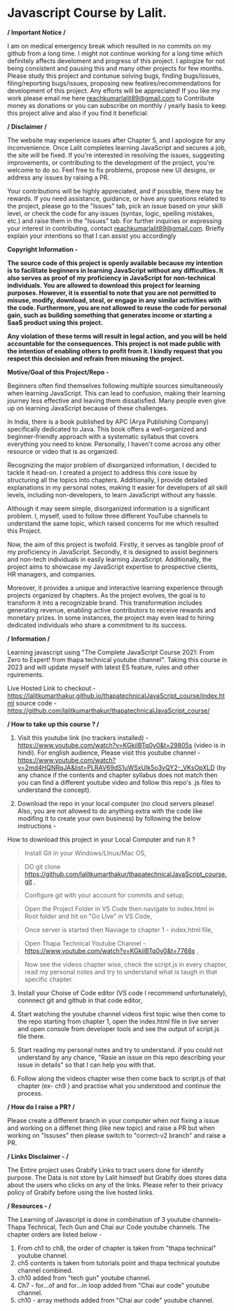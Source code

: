 # Javascript Course by Lalit.

**/ Important Notice /**


I am on medical emergency break which resulted in no commits on my github from a long time. I might not continue working for a long time which definitely affects develoment and progress of this
 project. I aplogize for not being consistent and pausing this and many other projects for few months. Please study this project and contunue solving bugs, finding bugs/issues, filing/reporting bugs/issues, proposing new featires/recommendations for development of this project. Any efforts will be appreciated! If you like my work please email me here reachkumarlalit89@gmail.com to Contribute money as donations or you can subscribe on monthly / yearly basis to keep this project alive and also if you find it beneficial.

**/ Disclaimer /**

The website may experience issues after Chapter 5, and I apologize for any inconvenience. Once Lalit completes learning JavaScript and secures a job, the site will be fixed. If you're interested in resolving the issues, suggesting improvements, or contributing to the development of the project, you're welcome to do so. Feel free to fix problems, propose new UI designs, or address any issues by raising a PR.

Your contributions will be highly appreciated, and if possible, there may be rewards. If you need assistance, guidance, or have any questions related to the project, please go to the "Issues" tab, pick an issue based on your skill level, or check the code for any issues (syntax, logic, spelling mistakes, etc.) and raise them in the "Issues" tab. For further inquiries or expressing your interest in contributing, contact reachkumarlalit89@gmail.com. Briefly explain your intentions so that I can assist you accordingly

**Copyright Information -**

**The source code of this project is openly available because my intention is to facilitate beginners in learning JavaScript without any difficulties. It also serves as proof of my proficiency in JavaScript for non-technical individuals. You are allowed to download this project for learning purposes. However, it is essential to note that you are not permitted to misuse, modify, download, steal, or engage in any similar activities with the code. Furthermore, you are not allowed to reuse the code for personal gain, such as building something that generates income or starting a SaaS product using this project.**

**Any violation of these terms will result in legal action, and you will be held accountable for the consequences. This project is not made public with the intention of enabling others to profit from it. I kindly request that you respect this decision and refrain from misusing the project.**


**Motive/Goal of this Project/Repo -**

Beginners often find themselves following multiple sources simultaneously when learning JavaScript. This can lead to confusion, making their learning journey less effective and leaving them dissatisfied. Many people even give up on learning JavaScript because of these challenges.

In India, there is a book published by APC (Arya Publishing Company) specifically dedicated to Java. This book offers a well-organized and beginner-friendly approach with a systematic syllabus that covers everything you need to know. Personally, I haven't come across any other resource or video that is as organized.

Recognizing the major problem of disorganized information, I decided to tackle it head-on. I created a project to address this core issue by structuring all the topics into chapters. Additionally, I provide detailed explanations in my personal notes, making it easier for developers of all skill levels, including non-developers, to learn JavaScript without any hassle.

Although it may seem simple, disorganized information is a significant problem. I, myself, used to follow three different YouTube channels to understand the same topic, which raised concerns for me which resulted this Project.

Now, the aim of this project is twofold. Firstly, it serves as tangible proof of my proficiency in JavaScript. Secondly, it is designed to assist beginners and non-tech individuals in easily learning JavaScript. Additionally, the project aims to showcase my JavaScript expertise to prospective clients, HR managers, and companies.

Moreover, it provides a unique and interactive learning experience through projects organized by chapters. As the project evolves, the goal is to transform it into a recognizable brand. This transformation includes generating revenue, enabling active contributors to receive rewards and monetary prizes. In some instances, the project may even lead to hiring dedicated individuals who share a commitment to its success.

**/ Information /**

Learning javascript using "The Complete JavaScript Course 2021: From Zero to Expert! from thapa technical youtube channel".
Taking this course in 2023 and will update myself with latest ES feature, rules and other rquirements.

Live Hosted Link to checkout - https://lalitkumarthakur.github.io/thapatechnicalJavaScript_course/index.html
source code - https://github.com/lalitkumarthakur/thapatechnicalJavaScript_course/

**/ How to take up this course ? /**

1) Visit this youtube link (no trackers installed) - https://www.youtube.com/watch?v=KGkiIBTq0y0&t=29805s (video is in hindi). For english audience, Please visit this youtube channel - https://www.youtube.com/watch?v=2md4HQNRqJA&list=PLRAV69dS1uWSxUIk5o3vQY2-_VKsOpXLD (by any chance if the contents and chapter syllabus does not match then you can find a different youtube video and follow this repo's .js files to understand the concept). 

2) Download the repo in your local computer (no cloud servers please! Also, you are not allowed to do anything extra with the code like modifing it to create your own business) by following the below instructions - 

How to download this project in your Local Computer and run it ?

> Install Git in your Windows/LInux/Mac OS,

> DO git clone https://github.com/lalitkumarthakur/thapatechnicalJavaScript_course.git ,

> Configure git with your account for commits and setup,

> Open the Project Folder in VS Code then navigate to index.html in Root folder and hit on "Go LIve" in VS Code,

> Once server is started then Naviage to chapter 1 - index.html file,

> Open Thapa Technical Youtube Channel - https://www.youtube.com/watch?v=KGkiIBTq0y0&t=7768s ,

> Now see the videos chapter wise, check the script.js in every chapter, read my personal notes and try to understand what is taugh in that specific chapter.

3) Install your Choise of Code editor (VS code I recommend unfortunately), connnect git and github in that code editor,

4) Start watching the youtube channel videos first topic wise then come to the repo starting from chapter 1, open the index.html file in live server and open console from developer tools and see the output of script.js file there. 

5) Start reading my personal notes and try to understand. if you could not understand by any chance, "Rasie an issue on this repo describing your issue in details" so that I can help you with that.

6) Follow along the videos chapter wise then come back to script.js of that chapter (ex- ch9 ) and practise what you understood  and continue the process.

**/ How do I raise a PR? /**

Please create a different branch in your computer when not fixing a issue and working on a diffenet thing (like new topic) and raise a PR but when working on "Issuses" then please switch to "correct-v2 branch" and raise a PR.

**/ Links Disclaimer - /**

The Entire project uses Grabify Links to tract users done for identify purpose. The Data is not store by Lalit himsedf but Grabify does stores data about the users who clicks on any of the links. Please refer to their privacy policy of Grabify before using the live hosted links.

**/ Resources - /**

The Learning of Javascript is done in combination of 3 youtube channels- Thapa Technical, Tech Gun and Chai aur Code youtube channels. The chapter orders are listed below -

1. From ch1 to ch8, the order of chapter is taken from "thapa technical" youtube channel.
2. ch5 contents is taken from tutorials point and thapa technical youtube channel combined.
3. ch10 added from "tech gun" youtube channel.
4. Ch7 - for...of and for...in loop added from "Chai aur code" youtube channel.
5. ch10 - array methods added from "Chai aur code" youtube channel.
